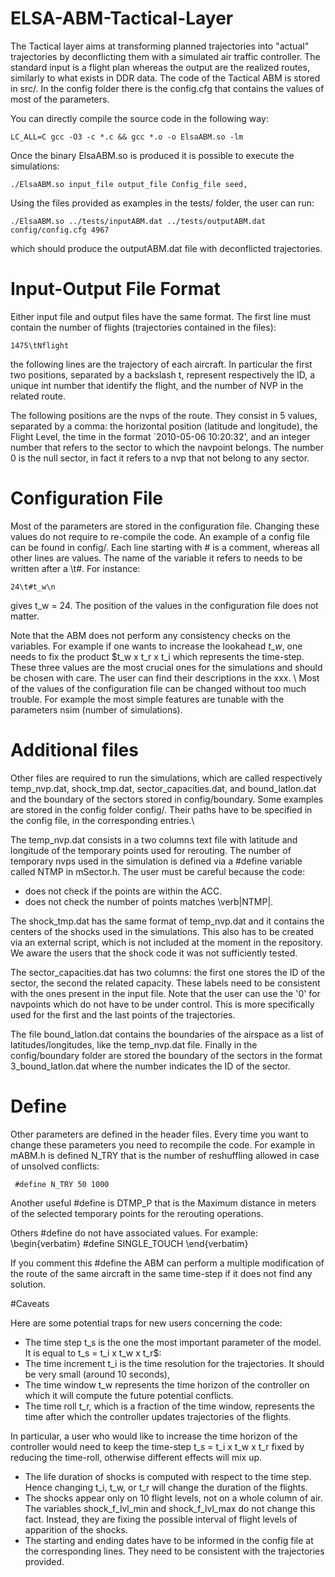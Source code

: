 # ELSA-ABM-Tactical-Layer

The Tactical layer aims at transforming planned trajectories into "actual" trajectories by deconflicting them with a simulated air traffic controller. The standard input is a flight plan whereas the output are the realized routes, similarly to what exists in DDR data. The code of the Tactical ABM is stored in src/. In the config folder there is the config.cfg that contains the values of most of the parameters.

You can directly compile the source code in the following way:

```
LC_ALL=C gcc -O3 -c *.c && gcc *.o -o ElsaABM.so -lm
```

Once the binary ElsaABM.so is produced it is possible to execute the simulations:

```
./ElsaABM.so input_file output_file Config_file seed,
```

Using the files provided as examples in the tests/ folder, the user can run:

```
./ElsaABM.so ../tests/inputABM.dat ../tests/outputABM.dat config/config.cfg 4967
```

which should produce the outputABM.dat file with deconflicted trajectories. 

# Input-Output File Format

Either input file and output files have the same format. The first line must contain the number of flights (trajectories contained in the files):
```
1475\tNflight
```

the following lines are the trajectory of each aircraft. In particular the first two positions, separated by a backslash t,  represent respectively the ID, a unique int number that identify the flight, and the number of NVP in the related route. 

The following positions are the nvps of the route. They consist in 5 values, separated by a comma: the horizontal position (latitude and longitude), the Flight Level, the time in the format `2010-05-06 10:20:32', and an integer number that refers to the sector to which the navpoint belongs. The number 0 is the null sector, in fact it refers to a nvp that not belong to any sector.

# Configuration File
Most of the parameters are stored in the configuration file. Changing these values do not require to re-compile the code. 
An example of a config file can be found in config/. Each line starting with # is a comment, whereas all other lines are values. The name of the variable it refers to needs to be written after a \t#. For instance:

```
24\t#t_w\n
```

gives t_w = 24. The position of the values in the configuration file does not matter.

Note that the ABM does not perform any consistency checks on the variables. For example if one wants to increase the lookahead $t\_w$, one needs to fix the product $t_w x t_r x t_i which represents the time-step. These three values are the most crucial ones for the simulations and should be chosen with care. The user can find their descriptions in the xxx.
\\
Most of the values of the configuration file can be changed without too much trouble. For example the most simple features are tunable with the parameters nsim (number of simulations).


# Additional files

Other files are required to run the simulations, which are called respectively temp_nvp.dat, shock_tmp.dat,  sector_capacities.dat, and bound_latlon.dat and the boundary of the sectors stored in config/boundary. Some examples are stored in the config folder config/. Their paths have to be specified in the config file, in the corresponding entries.\\

The temp_nvp.dat consists in a two columns text file with latitude and longitude of the temporary points used for rerouting. The number of temporary nvps used in the simulation is defined via a #define variable called NTMP in mSector.h. The user must be careful because the code:
* does not check if the points are within the ACC. 
* does not check the number of points matches \verb|NTMP|.

The shock_tmp.dat has the same format of temp_nvp.dat and it contains the centers of the shocks used in the simulations. This also has to be created via an external script, which is not included at the moment in the repository. We aware the users that the shock code it was not sufficiently tested.

The sector_capacities.dat has two columns: the first one stores the ID of the sector, the second the related capacity. These labels need to be consistent with the ones present in the input file. Note that the user can use the '0' for navpoints which do not have to be under control. This is more specifically used for the first and the last points of the trajectories.

The file bound_latlon.dat contains the boundaries of the airspace as a list of latitudes/longitudes, like the temp_nvp.dat file. Finally in the config/boundary folder are stored the boundary of the sectors in the format 3_bound_latlon.dat where the number indicates the ID of the sector.

# Define 

Other parameters are defined in the header files. Every time you want to change these parameters you need to recompile the code. For example in mABM.h is defined N_TRY that is the number of reshuffling allowed in case of unsolved conflicts:

```
 #define N_TRY 50 1000
```

Another useful #define is DTMP_P that is the Maximum distance in meters of the selected temporary points for the rerouting operations.

Others #define do not have associated values. For example:
\begin{verbatim}
#define SINGLE_TOUCH
\end{verbatim}

If you comment this #define the ABM can perform a multiple modification of the route of the same aircraft in the same time-step if it does not find any solution.


#Caveats

Here are some potential traps for new users concerning the code:

* The time step t_s is the one the most important parameter of the model. It is equal to t_s = t_i x t_w x t_r$:
* The time increment t_i is the time resolution for the trajectories. It should be very small (around 10 seconds),
* The time window t_w represents the time horizon of the controller on which it will compute the future potential conflicts.
* The time roll t_r, which is a fraction of the time window, represents the time after which the controller updates trajectories of the flights.

In particular, a user who would like to increase the time horizon of the controller would need to keep the time-step t_s = t_i x t_w x t_r fixed by reducing the time-roll, otherwise different effects will mix up.
* The life duration of shocks is computed with respect to the time step. Hence changing t_i, t_w, or t_r will change the duration of the flights.
* The shocks appear only on 10 flight levels, not on a whole column of air. The variables shock_f_lvl_min and shock_f_lvl_max do not change this fact. Instead, they are fixing the possible interval of flight levels of apparition of the shocks.
* The starting and ending dates have to be informed in the config file at the corresponding lines. They need to be consistent with the trajectories provided. 

